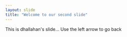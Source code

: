 ```yaml
---
layout: slide
title: "Welcome to our second slide"
---
```

This is dhallahan's slide...
Use the left arrow to go back